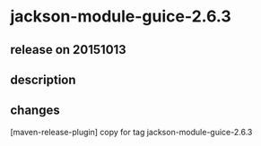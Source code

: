# jackson-module-guice-2.6.3

## release on 20151013

## description

## changes

[maven-release-plugin] copy for tag jackson-module-guice-2.6.3

